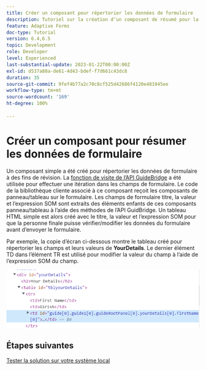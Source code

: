 ```yaml
---
title: Créer un composant pour répertorier les données de formulaire
description: Tutoriel sur la création d’un composant de résumé pour la révision des données de formulaire avant envoi.
feature: Adaptive Forms
doc-type: Tutorial
version: 6.4,6.5
topic: Development
role: Developer
level: Experienced
last-substantial-update: 2023-01-22T00:00:00Z
exl-id: d537a80a-de61-4d43-bdef-f7d661c43dc8
duration: 35
source-git-commit: 9fef4b77a2c70c8cf525d42686f4120e481945ee
workflow-type: tm+mt
source-wordcount: '169'
ht-degree: 100%

---
```


# Créer un composant pour résumer les données de formulaire

Un composant simple a été créé pour répertorier les données de formulaire à des fins de révision. La [fonction de visite de l’API GuideBridge](https://developer.adobe.com/experience-manager/reference-materials/6-5/forms/javascript-api/GuideBridge.html?q=visit) a été utilisée pour effectuer une itération dans les champs de formulaire. Le code de la bibliothèque cliente associé à ce composant reçoit les composants de panneau/tableau sur le formulaire. Les champs de formulaire titre, la valeur et l’expression SOM sont extraits des éléments enfants de ces composants panneau/tableau à l’aide des méthodes de l’API GuidBridge. Un tableau HTML simple est alors créé avec le titre, la valeur et l’expression SOM pour que la personne finale puisse vérifier/modifier les données du formulaire avant d’envoyer le formulaire.

Par exemple, la copie d’écran ci-dessous montre le tableau créé pour répertorier les champs et leurs valeurs de **YourDetails**. Le dernier élément TD dans l’élément TR est utilisé pour modifier la valeur du champ à l’aide de l’expression SOM du champ.

![visit-func](assets/visit-function.png)

## Étapes suivantes

[Tester la solution sur votre système local](./deploy-on-your-system.md)
